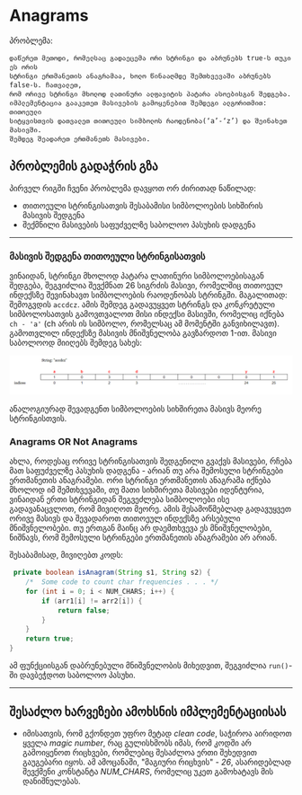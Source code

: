 # Anagrams

პრობლემა:
```
დაწერეთ მეთოდი, რომელსაც გადაეცემა ორი სტრინგი და აბრუნებს true-ს თუკი ეს ორის
სტრინგი ერთმანეთის ანაგრამაა, ხოლო წინააღმდე შემთხვევაში აბრუნებს false-ს. ჩათვალეთ,
რომ ორივე სტრინგი მხოლოდ ლათინური ალფავიტის პატარა ასოებისგან შედგება.
იმპლემენტაცია გააკეთეთ მასივების გამოყენებით შემდეგი ალგორითმით: თითოეული
სიტყვისთვის დათვალეთ თითოეული სიმბოლოს რაოდენობა(‘a’-‘z’) და შეინახეთ მასივში.
შემდეგ შეადარეთ ერთმანეთს მასივები.
```

## პრობლემის გადაჭრის გზა
პირველ რიგში ჩვენი პრობლემა დავყოთ ორ ძირითად ნაწილად:
* თითოეული სტრინგისათვის შესაბამისი სიმბოლოების სიხშირის მასივის შედგენა
* შექმნილი მასივების საფუძველზე საბოლოო პასუხის დადგენა
---

### მასივის შედგენა თითოეული სტრინგისათვის
ვინაიდან, სტრინგი მხოლოდ პატარა ლათინური სიმბოლოებისაგან შედგება, შეგვიძლია შევქმნათ
26 სიგრძის მასივი, რომელშიც თითოეულ ინდექსზე შევინახავთ სიმბოლოების რაოდენობას სტრინგში.
მაგალითად: შემოგვდის `accdcz`. ამის შემდეგ გადავუყვეთ სტრინგს და კონკრეტული სიმბოლოსათვის გამოვთვალოთ
მისი ინდექსი მასივში, რომელიც იქნება `ch - 'a'` (ch არის ის სიმბოლო, რომელსაც ამ მომენტში განვიხილავთ).
გამოთვლილ ინდექსზე მასივის მნიშვნელობა გავზარდოთ 1-ით. მასივი საბოლოოდ მიიღებს შემდეგ სახეს:

![Image Of arr](/problem-set/images/anagrams.png)

ანალოგიურად შევადგენთ სიმბოლოების სიხშირეთა მასივს მეორე სტრინგისთვის.

### Anagrams OR Not Anagrams
ახლა, როდესაც ორივე სტრინგისათვის შედგენილი გვაქვს მასივები, რჩება მათ საფუძველზე პასუხის დადგენა - არიან თუ
არა შემოსული სტრინგები ერთმანეთის ანაგრამები. ორი სტრინგი ერთმანეთის ანაგრამა იქნება მხოლოდ იმ შემთხვევაში,
თუ მათი სიხშირეთა მასივები იდენტურია, ვინაიდან ერთი სტრინგიდან შეგვეძლება სიმბოლოები ისე გადავანაცვლოთ,
რომ მივიღოთ მეორე.
ამის შესამოწმებლად გადავუყვეთ ორივე მასივს და შევადაროთ თითოეულ ინდექსზე არსებული მნიშვნელობები. 
თუ ერთგან მაინც არ დაემთხვევა ეს მნიშვნელობები, ნიშნავს,
რომ შემოსული სტრინგები ერთმანეთის ანაგრამები არ არიან.

შესაბამისად, მივიღებთ კოდს:
```java
 private boolean isAnagram(String s1, String s2) {
    /*  Some code to count char frequencies . . . */
    for (int i = 0; i < NUM_CHARS; i++) {
        if (arr1[i] != arr2[i]) {
            return false;
        }
    }
    return true;
}
```

ამ ფუნქციისგან დაბრუნებული მნიშვნელობის მიხედვით, შეგვიძლია `run()`-ში დავბეჭდოთ საბოლოო პასუხი.

---

## შესაძლო ხარვეზები ამოხსნის იმპლემენტაციისას
* იმისათვის, რომ გქონდეთ უფრო მეტად _clean code_, საჭიროა აირიდოთ ყველა _magic number_, 
რაც გულისხმობს იმას, რომ კოდში არ გამოიყენოთ რიცხვები, რომლებიც შესაძლოა ერთი შეხედვით გაუგებარი იყოს.
ამ ამოცანაში, "მაგიური რიცხვის" - *26*, ასარიდებლად შევქმენი კონსტანტა *NUM_CHARS*, რომელიც უკეთ გამოხატავს
მის დანიშნულებას.